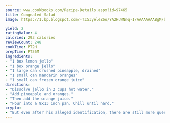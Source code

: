 ```yaml
---
source: www.cookbooks.com/Recipe-Details.aspx?id=97465
title: Congealed Salad
image: https://1.bp.blogspot.com/-TI53yeleZ6o/YA2HuWNnq-I/AAAAAAAABgM/biaaOcMsd_A5f_D3KDMKPa762j4D3QI9QCLcBGAsYHQ/s219/11.png

yield: 2
ratingValue: 4
calories: 293 calories
reviewCount: 248
cookTime: PT2H
prepTime: PT36M
ingredients:
- "1 box lemon jello"
- "1 box orange jello"
- "1 large can crushed pineapple, drained"
- "1 small can mandarin oranges"
- "1 small can frozen orange juice"
directions:
- "Dissolve jello in 2 cups hot water."
- "Add pineapple and oranges."
- "Then add the orange juice."
- "Pour into a 9x13 inch pan. Chill until hard."
crypto:
- "But even after his alleged identification, there are still more questions than answers about the enigmatic creator of Bitcoin."
---
```

